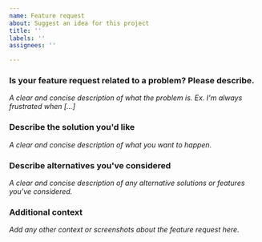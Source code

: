 ```yaml
---
name: Feature request
about: Suggest an idea for this project
title: ''
labels: ''
assignees: ''

---
```


### **Is your feature request related to a problem? Please describe.**
*A clear and concise description of what the problem is. Ex. I'm always frustrated when [...]*

### **Describe the solution you'd like**
*A clear and concise description of what you want to happen.*

### **Describe alternatives you've considered**
*A clear and concise description of any alternative solutions or features you've considered.*

### **Additional context**
*Add any other context or screenshots about the feature request here.*
